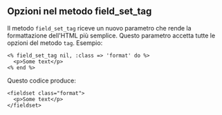 ## Opzioni nel metodo field\_set\_tag

Il metodo `field_set_tag` riceve un nuovo parametro che rende la formattazione dell'HTML più semplice. Questo parametro accetta tutte le opzioni del metodo `tag`. Esempio:

	<% field_set_tag nil, :class => 'format' do %>
	  <p>Some text</p>
	<% end %>

Questo codice produce:

	<fieldset class="format">
	  <p>Some text</p>
	</fieldset>
